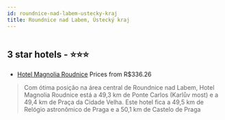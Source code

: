 ```yaml
---
id: roundnice-nad-labem-ustecky-kraj
title: Roundnice nad Labem, Ústecký kraj
---
```


<center><img src="https://i.travelapi.com/hotels/25000000/24370000/24364400/24364309/dda37616_z.jpg" alt="" /></center>


##  3 star hotels - ⭐️⭐️⭐️

-    [Hotel Magnolia Roudnice](https://www.hurb.com/br/aud/https://www.hurb.com/br/hotels/roundnice-nad-labem/hotel-magnolia-roudnice-HT-DEH8?cmp=18055) Prices from R$336.26
   > Com ótima posição na área central de Roundnice nad Labem, Hotel Magnolia Roudnice está a 49,3 km de Ponte Carlos (Karlův most) e a 49,4 km de Praça da Cidade Velha.  Este hotel fica a 49,5 km de Relógio astronômico de Praga e a 50,1 km de Castelo de Praga
